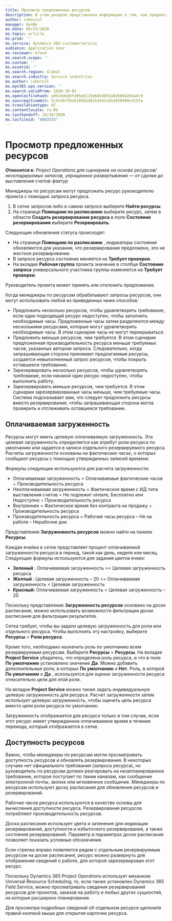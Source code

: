 ```yaml
---
title: Просмотр предложенных ресурсов
description: В этом разделе представлена информация о том, как предлагать ресурсы проекта.
author: ruhercul
manager: AnnBe
ms.date: 09/23/2020
ms.topic: article
ms.prod: ''
ms.service: dynamics-365-customerservice
audience: Application User
ms.reviewer: kfend
ms.search.scope: ''
ms.custom: ''
ms.assetid: ''
ms.search.region: Global
ms.search.industry: Service industries
ms.author: ruhercul
ms.dyn365.ops.version: ''
ms.search.validFrom: 2020-10-01
ms.openlocfilehash: ad5cbdeb5fe05e6115eb024833a8d58b626ea4c9
ms.sourcegitcommit: 5c4c9bf3ba018562d6cb3443c01d550489c415fa
ms.translationtype: HT
ms.contentlocale: ru-RU
ms.lasthandoff: 10/16/2020
ms.locfileid: "4083155"
---
```

# <a name="review-proposed-resources"></a>Просмотр предложенных ресурсов

_**Относится к:** Project Operations для сценариев на основе ресурсов/нескладируемых запасов, упрощенное развертывание — от сделки до выставления счетов-фактур_

Менеджеры по ресурсам могут предложить ресурс руководителю проекта с помощью запроса ресурса.

1. В сетке запросов либо в самом запросе выберите **Найти ресурсы**.
2. На странице **Помощник по расписанию** выберите ресурс, затем в области **Создать резервирование ресурса** в поле **Состояние резервирования** выберите **Резервировать**.

Следующие обновления статуса происходят:

- На странице **Помощник по расписанию** , индикаторы состояния обновляются для указания, что резервирование предложено, это не жесткое резервирование.
- В запросе ресурса состояние меняется на **Требует проверки**.
- На вкладке **Рабочая группа** проекта значение в столбце **Состояние запроса** универсального участника группы изменяется на **Требует проверки**.

Руководитель проекта может принять или отклонить предложение.

Когда менеджеры по ресурсам обрабатывают запросы ресурсов, они могут использовать любой из приведенных ниже способов:

- Предложить несколько ресурсов, чтобы удовлетворять требование, если один подходящий ресурс недоступен, чтобы заполнить необходимые часы. Предложенные часы затем разделяются между несколькими ресурсами, которые могут удовлетворить необходимые часы. В этом сценарии часы не могут перекрываться.
- Предложить меньше ресурсов, чем требуется. В этом сценарии предложенная производительность ресурса меньше требуемых часов, указанных автором запроса. Следовательно, когда запрашивающая сторона принимает предлагаемые ресурсы, создается невыполненный запрос ресурсов, чтобы покрыть оставшееся требование.
- Зарезервировать несколько ресурсов, чтобы удовлетворять требование, если никакой один ресурс недоступен, чтобы выполнить работу.
- Зарезервировать меньше ресурсов, чем требуется. В этом сценарии зарезервированные часы меньше, чем требуемые часы. Система подсказывает вам, что следует предложить ресурсы вместо резервирования, чтобы запрашивающая сторона могла проверить и отслеживать оставшееся требование.

## <a name="billable-utilization"></a>Оплачиваемая загруженность

Ресурсы могут иметь целевую оплачиваемую загруженность. Эта целевая загруженность определяется как атрибут роли ресурса по умолчанию или задается в записи отдельного резервируемого ресурса. Расчеты загруженности основаны на фактических часах, о которых сообщают ресурсы с помощью утвержденных записей времени.

Формулы следующие используются для расчета загруженности:

- Оплачиваемая загруженность = Оплачиваемые фактические часов ÷ Производительность ресурса
- Неоплачиваемая загруженность = Фактическое время с ИД типа выставления счетов = Не подлежит оплате, Бесплатно или Недоступно ÷ Производительность ресурса
- Внутреннее = Фактическое время без контракта на продажу ÷ Производительность ресурса
- Производительность ресурса = Рабочие часы ресурса – Не на работе – Нерабочие дни

Представление **Загруженность ресурсов** можно найти на панели **Ресурсы**.

Каждая ячейка в сетке представляет процент оплачиваемой загруженности ресурса в период, такой как день, неделя или месяц. Следующие формулы используются для задания цветов ячеек:

- **Зеленый** : Оплачиваемая загруженность \>= Целевая загруженность ресурса
- **Желтый** : Целевая загруженность – 20 \<= Оплачиваемая загруженность \< Целевая загруженность
- **Красный:** Оплачиваемая загруженность \< Целевая загруженность – 20

Поскольку представление **Загруженность ресурсов** основано на доске расписания, можно использовать возможности фильтрации доски расписания для фильтрации результатов.

Сетка требует, чтобы вы задали целевую загруженность для роли или отдельного ресурса. Чтобы выполнить эту настройку, выберите **Ресурсы** \> **Роли ресурса**.

Кроме того, необходимо назначить роль по умолчанию всем резервируемым ресурсам. Выберите **Ресурсы** \> **Ресурсы**. На вкладке **Project Service** убедитесь, что определена роль ресурса, и что в поле **По умолчанию** установлено значение **Да**. Можно добавить дополнительные роли, в которых **По умолчанию = Нет**. Роль, в которой **По умолчанию = Да** , используется для оценки загруженности ресурса относительно цели для этой роли.

На вкладке **Project Service** можно также задать индивидуальную целевую загруженность для ресурса. Расчет загруженности затем использует целевую загруженность, чтобы оценить цель ресурса вместо цели роли ресурса по умолчанию.

Загруженность отображается для ресурса только в том случае, если этот ресурс имеет утвержденное оплачиваемое время в течение переиода, который отображается в сетке.

## <a name="resource-availability"></a>Доступность ресурсов

Важно, чтобы менеджеры по ресурсам могли просматривать доступность ресурсов и обновлять резервирования. В некоторых случаях нет официального требования (запроса ресурса), но руководитель по ресурсам должен реагировать на незапланированное требование, которое поступает по таким каналам, как сообщение электронной почты, звонок или мгновенное сообщение. Менеджеры по ресурсам используют доску расписания для обновления ресурсов и резервирований.

Рабочие часов ресурса используются в качестве основы для вычисления доступности ресурса. Резервирования ресурсов потребляют производительность ресурсов.

Доска расписания использует цвета и затенение для индикации резервирований, доступности и избыточного резервирования, а также состояния резервирований. Параметр в параметрах доски расписания позволяет показать условные обозначения.

Если стрелка вправо появляется рядом с отдельным резервируемым ресурсом на доске расписания, ресурс можно развернуть для отображения сведений о работе, для которой зарезервирован этот ресурс.

Поскольку Dynamics 365 Project Operations использует механизм Universal Resource Scheduling, то, если также установлен Dynamics 365 Field Service, можно просматривать сведения резервирований ресурсов для проектов, заказов на работу и любых других сущностей, на которые расширено планирование.

Для просмотра подробных сведений об отдельном ресурсе щелкните правой кнопкой мыши для открытия карточки ресурса.

